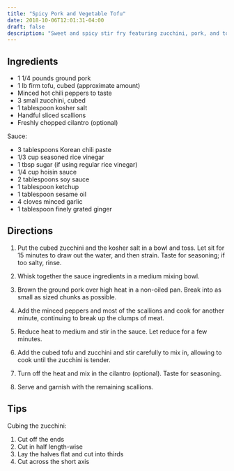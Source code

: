 ```yaml
---
title: "Spicy Pork and Vegetable Tofu"
date: 2018-10-06T12:01:31-04:00
draft: false
description: "Sweet and spicy stir fry featuring zucchini, pork, and tofu."
---
```


## Ingredients

- 1 1/4 pounds ground pork
- 1 lb firm tofu, cubed (approximate amount)
- Minced hot chili peppers to taste
- 3 small zucchini, cubed
- 1 tablespoon kosher salt
- Handful sliced scallions
- Freshly chopped cilantro (optional)

Sauce:

- 3 tablespoons Korean chili paste
- 1/3 cup seasoned rice vinegar
- 1 tbsp sugar (if using regular rice vinegar)
- 1/4 cup hoisin sauce
- 2 tablespoons soy sauce
- 1 tablespoon ketchup
- 1 tablespoon sesame oil
- 4 cloves minced garlic
- 1 tablespoon finely grated ginger

## Directions

1. Put the cubed zucchini and the kosher salt in a bowl and toss.
   Let sit for 15 minutes to draw out the water, and then strain.
   Taste for seasoning; if too salty, rinse.

2. Whisk together the sauce ingredients in a medium mixing bowl.

3. Brown the ground pork over high heat in a non-oiled pan.
   Break into as small as sized chunks as possible.

4. Add the minced peppers and most of the scallions and cook for another minute, continuing to break up the clumps of meat.

5. Reduce heat to medium and stir in the sauce.
   Let reduce for a few minutes.

6. Add the cubed tofu and zucchini and stir carefully to mix in, allowing to cook until the zucchini is tender.

7. Turn off the heat and mix in the cilantro (optional).
   Taste for seasoning.

8. Serve and garnish with the remaining scallions.

## Tips

Cubing the zucchini:

1. Cut off the ends
2. Cut in half length-wise
3. Lay the halves flat and cut into thirds
4. Cut across the short axis
